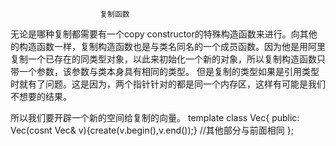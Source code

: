                         复制函数



  无论是哪种复制都需要有一个copy constructor的特殊构造函数来进行。向其他的构造函数一样，复制构造函数也是与类名同名的一个成员函数。因为他是用阿里复制一个已存在的同类型对象，以此来初始化一个新的对象，所以复制构造函数只带一个参数，该参数与类本身具有相同的类型。
  但是复制的类型如果是引用类型时就有了问题。这是因为，两个指针针对的都是同一个内存区，这样有可能是我们不想要的结果。

  所以我们要开辟一个新的空间给复制的向量。
  template <class T> class Vec{
  public:
  Vec(cosnt Vec& v){create(v.begin(),v.end());}
  //其他部分与前面相同
  };